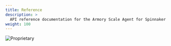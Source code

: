 ```yaml
---
title: Reference
description: >
  API reference documentation for the Armory Scale Agent for Spinnaker and Kubernetes.
weight: 100
---
```

![Proprietary](/images/proprietary.svg)